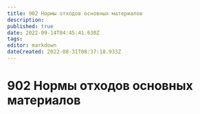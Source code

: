 ```yaml
---
title: 902 Нормы отходов основных материалов
description: 
published: true
date: 2022-09-14T04:45:41.630Z
tags: 
editor: markdown
dateCreated: 2022-08-31T08:37:18.933Z
---
```


# 902 Нормы отходов основных материалов

